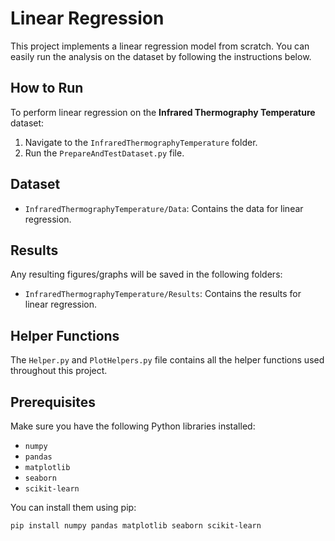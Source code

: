 # Linear Regression

This project implements a linear regression model from scratch. You can easily run the analysis on the dataset by following the instructions below.

## How to Run

To perform linear regression on the **Infrared Thermography Temperature** dataset:
1. Navigate to the `InfraredThermographyTemperature` folder.
2. Run the `PrepareAndTestDataset.py` file.

## Dataset
- `InfraredThermographyTemperature/Data`: Contains the data for linear regression.

## Results
Any resulting figures/graphs will be saved in the following folders:
- `InfraredThermographyTemperature/Results`: Contains the results for linear regression.

## Helper Functions
The `Helper.py` and `PlotHelpers.py` file contains all the helper functions used throughout this project.

## Prerequisites
Make sure you have the following Python libraries installed:
- `numpy`
- `pandas`
- `matplotlib`
- `seaborn`
- `scikit-learn`

You can install them using pip:
```bash
pip install numpy pandas matplotlib seaborn scikit-learn
